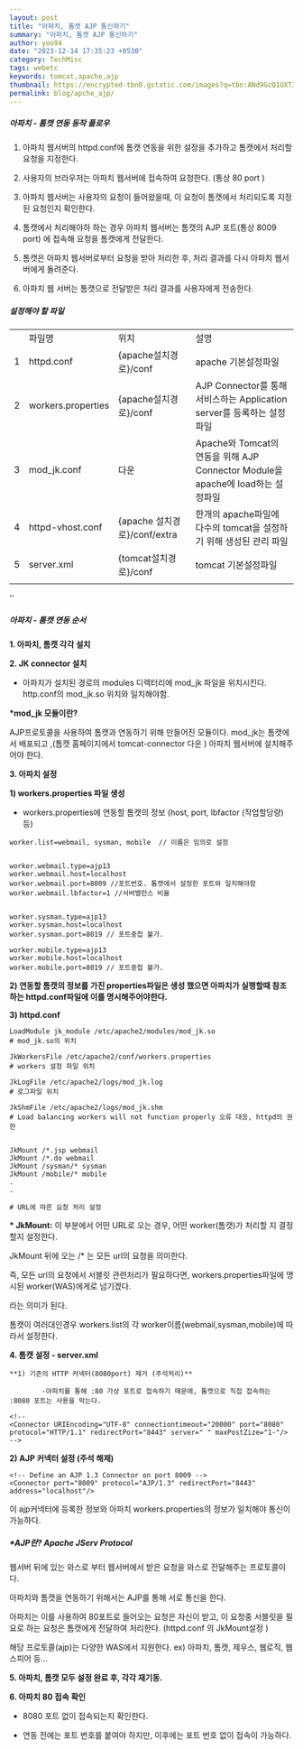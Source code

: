 ```yaml
---
layout: post
title: "아파치, 톰캣 AJP 통신하기"
summary: "아파치, 톰캣 AJP 통신하기"
author: yoo94
date: "2023-12-14 17:35:23 +0530"
category: TechMisc
tags: webetc
keywords: tomcat,apache,ajp
thumbnail: https://encrypted-tbn0.gstatic.com/images?q=tbn:ANd9GcQ1UXT3Ous2UpkMSNSv6b20E5pnwqT2VvQ8aA&s
permalink: blog/apche_ajp/
---
```


##### **아파치 - 톰캣 연동 동작 플로우**

1. 아파치 웹서버의 httpd.conf에 톰캣 연동을 위한 설정을 추가하고 톰캣에서 처리할 요청을 지정한다.

2. 사용자의 브라우저는 아파치 웹서버에 접속하여 요청한다. (통상 80 port )

3. 아파치 웹서버는 사용자의 요청이 들어왔을때, 이 요청이 톰캣에서 처리되도록 지정된 요청인지 확인한다.

4. 톰캣에서 처리해야하 하는 경우 아파치 웹서버는 톰캣의 AJP 포트(통상 8009 port) 에 접속해 요청을 톰캣에게 전달한다.

5. 톰캣은 아파치 웹서버로부터 요청을 받아 처리한 후, 처리 결과를 다시 아파치 웹서버에게 돌려준다.

6. 아파치 웹 서버는 톰캣으로 전달받은 처리 결과를 사용자에게 전송한다.

##### 설정해야 할 파일

|     |                    |                              |                                                                                 |
| --- | ------------------ | ---------------------------- | ------------------------------------------------------------------------------- |
|     | 파일명             | 위치                         | 설명                                                                            |
| 1   | httpd.conf         | {apache설치경로}/conf        | apache 기본설정파일                                                             |
| 2   | workers.properties | {apache설치경로}/conf        | AJP Connector를 통해 서비스하는 Application server를 등록하는 설정파일          |
| 3   | mod_jk.conf        | 다운                         | Apache와 Tomcat의 연동을 위해 AJP Connector Module을 apache에 load하는 설정파일 |
| 4   | httpd-vhost.conf   | {apache 설치경로}/conf/extra | 한개의 apache파일에 다수의 tomcat을 설정하기 위해 생성된 관리 파일              |
| 5   | server.xml         | {tomcat설치경로}/conf        | tomcat 기본설정파일                                                             |
|     |                    |                              |                                                                                 |

''

##### **아파치 - 톰캣 연동 순서**

**1. 아파치, 톰캣 각각 설치**

**2. JK connector 설치**

- 아파치가 설치된 경로의 modules 디렉터리에 mod_jk 파일을 위치시킨다. http.conf의 mod_jk.so 위치와 일치해야함.

**\*mod_jk 모듈이란?**

AJP프로토콜을 사용하여 톰캣과 연동하기 위해 만들어진 모듈이다. mod_jk는 톰캣에서 배포되고 ,(톰캣 홈페이지에서 tomcat-connector 다운 ) 아파치 웹서버에 설치해주어야 한다.

**3. 아파치 설정**

**1) workers.properties 파일 생성**

- workers.properties에 연동할 톰캣의 정보 (host, port, lbfactor (작업할당량) 등)

```
worker.list=webmail, sysman, mobile  // 이름은 임의로 설정


worker.webmail.type=ajp13
worker.webmail.host=localhost
worker.webmail.port=8009 //포트번호. 톰캣에서 설정한 포트와 일치해야함
worker.webmail.lbfactor=1 //서버밸런스 비율


worker.sysman.type=ajp13
worker.sysman.host=localhost
worker.sysman.port=8019 // 포트중첩 불가.

worker.mobile.type=ajp13
worker.mobile.host=localhost
worker.mobile.port=8019 // 포트중첩 불가.
```

**2) 연동할 톰캣의 정보를 가진 properties파일은 생성 했으면 아파치가 실행할때 참조하는 httpd.conf파일에 이를 명시해주어야한다.**

**3) httpd.conf**

```
LoadModule jk_module /etc/apache2/modules/mod_jk.so
# mod_jk.so의 위치

JkWorkersFile /etc/apache2/conf/workers.properties
# workers 설정 파일 위치

JkLogFile /etc/apache2/logs/mod_jk.log
# 로그파일 위치

JkShmFile /etc/apache2/logs/mod_jk.shm
# Load balancing workers will not function properly 오류 대응, httpd의 권한


JkMount /*.jsp webmail
JkMount /*.do webmail
JkMount /sysman/* sysman
JkMount /mobile/* mobile
.
.

# URL에 따른 요청 처리 설정
```

**\* JkMount:** 이 부분에서 어떤 URL로 오는 경우, 어떤 worker(톰캣)가 처리할 지 결정할지 설정한다.

JkMount 뒤에 오는 /\* 는 모든 url의 요청을 의미한다.

즉, 모든 url의 요청에서 서블릿 관련처리가 필요하다면, workers.properties파일에 명시된 worker(WAS)에게로 넘기겠다.

라는 의미가 된다.

톰캣이 여러대인경우 workers.list의 각 worker이름(webmail,sysman,mobile)에 따라서 설정한다.

**4. 톰캣 설정 - server.xml**

    **1) 기존의 HTTP 커넥터(8080port) 제거 (주석처리)**

            -아파치를 통해 :80 가상 포트로 접속하기 때문에, 톰캣으로 직접 접속하는 :8080 포트는 사용을 막는다.

```
<!--
<Connector URIEncoding="UTF-8" connectiontimeout="20000" port="8080" protocol="HTTP/1.1" redirectPort="8443" server=" " maxPostZize="1-"/>
-->
```

**2) AJP 커넥터 설정 (주석 해제)**

```
<!-- Define an AJP 1.3 Connector on port 8009 -->
<Connector port="8009" protocol="AJP/1.3" redirectPort="8443" address="localhost"/>
```

이 ajp커넥터에 등록한 정보와 아파치 workers.properties의 정보가 일치해야 통신이 가능하다.

##### **\*AJP란? Apache JServ Protocol**

웹서버 뒤에 있는 와스로 부터 웹서버에서 받은 요청을 와스로 전달해주는 프로토콜이다.

아파치와 톰캣을 연동하기 위해서는 AJP를 통해 서로 통신을 한다.

아파치는 이를 사용하여 80포트로 들어오는 요청은 자신이 받고, 이 요청중 서블릿을 필요로 하는 요청은 톰캣에게 전달하여 처리한다. (httpd.conf 의 JkMount설정 )

해당 프로토콜(ajp)는 다양한 WAS에서 지원한다. ex) 아파치, 톰캣, 제우스, 웹로직, 웹스피어 등...

**5. 아파치, 톰캣 모두 설정 완료 후, 각각 재기동.**

**6. 아파치 80 접속 확인**

- 8080 포트 없이 접속되는지 확인한다.

- 연동 전에는 포트 번호를 붙여야 하지만, 이후에는 포트 번호 없이 접속이 가능하다.
